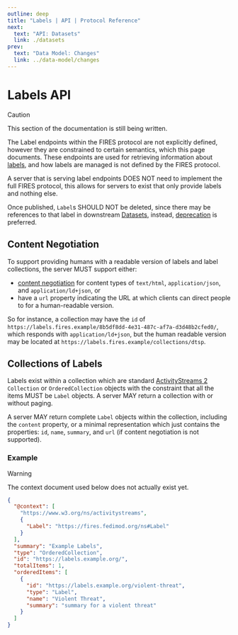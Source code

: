 ```yaml
---
outline: deep
title: "Labels | API | Protocol Reference"
next:
  text: "API: Datasets"
  link: ./datasets
prev:
  text: "Data Model: Changes"
  link: ../data-model/changes
---
```


# Labels API

> [!CAUTION]
> This section of the documentation is still being written.

The Label endpoints within the FIRES protocol are not explicitly defined, however they are constrained to certain semantics, which this page documents. These endpoints are used for retrieving information about [labels](/concepts/labels.md), and how labels are managed is not defined by the FIRES protocol.

A server that is serving label endpoints DOES NOT need to implement the full FIRES protocol, this allows for servers to exist that only provide labels and nothing else.

Once published, `Label`s SHOULD NOT be deleted, since there may be references to that label in downstream [Datasets](../data-model/datasets), instead, [deprecation](../data-model/labels#deprecation-of-labels) is preferred.

## Content Negotiation

To support providing humans with a readable version of labels and label collections, the server MUST support either:

- [content negotiation][2] for content types of `text/html`, `application/json`, and `application/ld+json`, or
- have a `url` property indicating the URL at which clients can direct people to for a human-readable version.

So for instance, a collection may have the `id` of `https://labels.fires.example/8b5df8dd-4e31-487c-af7a-d3d48b2cfed0/`, which responds with `application/ld+json`, but the human readable version may be located at `https://labels.fires.example/collections/dtsp`.

## Collections of Labels

Labels exist within a collection which are standard [ActivityStreams 2][1] `Collection` or `OrderedCollection` objects with the constraint that all the items MUST be `Label` objects. A server MAY return a collection with or without paging.

A server MAY return complete `Label` objects within the collection, including the `content` property, or a minimal representation which just contains the properties: `id`, `name`, `summary`, and `url` (if content negotiation is not supported).

### Example

> [!WARNING]
> The context document used below does not actually exist yet.

```json
{
  "@context": [
    "https://www.w3.org/ns/activitystreams",
    {
      "Label": "https://fires.fedimod.org/ns#Label"
    }
  ],
  "summary": "Example Labels",
  "type": "OrderedCollection",
  "id": "https://labels.example.org/",
  "totalItems": 1,
  "orderedItems": [
    {
      "id": "https://labels.example.org/violent-threat",
      "type": "Label",
      "name": "Violent Threat",
      "summary": "summary for a violent threat"
    }
  ]
}
```

[1]: https://www.w3.org/TR/activitystreams-core/
[2]: https://developer.mozilla.org/en-US/docs/Web/HTTP/Guides/Content_negotiation
